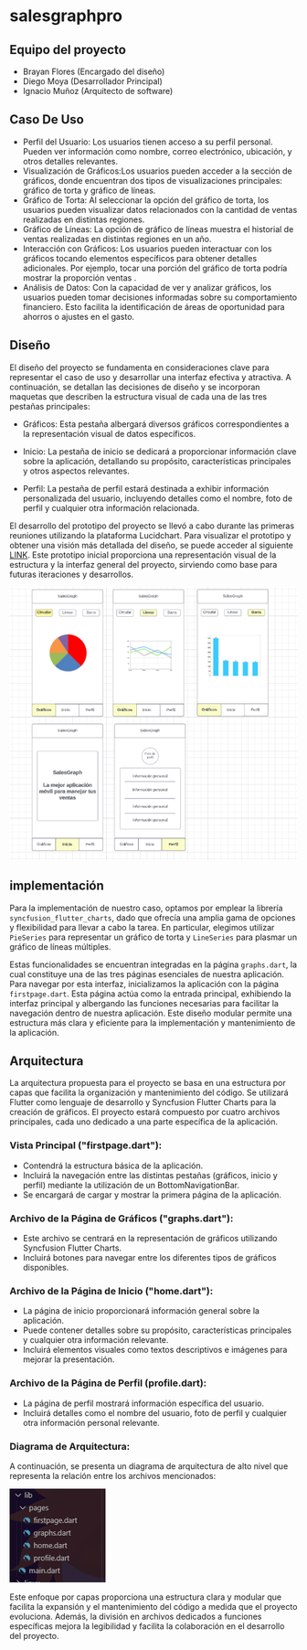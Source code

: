 # salesgraphpro


## Equipo del proyecto
- Brayan Flores (Encargado del diseño)
- Diego Moya (Desarrollador Principal)
- Ignacio Muñoz (Arquitecto de software)

## Caso De Uso

- Perfil del Usuario: Los usuarios tienen acceso a su perfil personal. Pueden ver información como nombre, correo electrónico, ubicación, y otros detalles relevantes.
- Visualización de Gráficos:Los usuarios pueden acceder a la sección de gráficos, donde encuentran dos tipos de visualizaciones principales: gráfico de torta y gráfico de líneas.
- Gráfico de Torta: Al seleccionar la opción del gráfico de torta, los usuarios pueden visualizar datos relacionados con la cantidad de ventas realizadas en distintas regiones.
- Gráfico de Líneas: La opción de gráfico de líneas muestra el historial de ventas realizadas en distintas regiones en un año.
- Interacción con Gráficos: Los usuarios pueden interactuar con los gráficos tocando elementos específicos para obtener detalles adicionales. Por ejemplo, tocar una porción del gráfico de torta podría mostrar la proporción ventas .
- Análisis de Datos: Con la capacidad de ver y analizar gráficos, los usuarios pueden tomar decisiones informadas sobre su comportamiento financiero. Esto facilita la identificación de áreas de oportunidad para ahorros o ajustes en el gasto.

## Diseño

El diseño del proyecto se fundamenta en consideraciones clave para representar el caso de uso y desarrollar una interfaz efectiva y atractiva. A continuación, se detallan las decisiones de diseño y se incorporan maquetas que describen la estructura visual de cada una de las tres pestañas principales:

- Gráficos: Esta pestaña albergará diversos gráficos correspondientes a la representación visual de datos específicos.

- Inicio: La pestaña de inicio se dedicará a proporcionar información clave sobre la aplicación, detallando su propósito, características principales y otros aspectos relevantes.

- Perfil: La pestaña de perfil estará destinada a exhibir información personalizada del usuario, incluyendo detalles como el nombre, foto de perfil y cualquier otra información relacionada.

El desarrollo del prototipo del proyecto se llevó a cabo durante las primeras reuniones utilizando la plataforma Lucidchart. Para visualizar el prototipo y obtener una visión más detallada del diseño, se puede acceder al siguiente [LINK](https://lucid.app/lucidchart/9c096983-115a-4f63-ab6e-4244a90350cd/edit?viewport_loc=124%2C65%2C2994%2C1513%2C0_0&invitationId=inv_a2d4f93e-b6ec-4a02-a4fb-4d985f7d817c). Este prototipo inicial proporciona una representación visual de la estructura y la interfaz general del proyecto, sirviendo como base para futuras iteraciones y desarrollos.

![LucidChart-imagen](https://github.com/ignacio121/SalesGraphPro/blob/graphs/salesgraphpro/assets/lucidchart.png)


## implementación

Para la implementación de nuestro caso, optamos por emplear la librería `syncfusion_flutter_charts`, dado que ofrecía una amplia gama de opciones y flexibilidad para llevar a cabo la tarea. En particular, elegimos utilizar `PieSeries` para representar un gráfico de torta y `LineSeries` para plasmar un gráfico de líneas múltiples.

Estas funcionalidades se encuentran integradas en la página `graphs.dart`, la cual constituye una de las tres páginas esenciales de nuestra aplicación. Para navegar por esta interfaz, inicializamos la aplicación con la página `firstpage.dart`. Esta página actúa como la entrada principal, exhibiendo la interfaz principal y albergando las funciones necesarias para facilitar la navegación dentro de nuestra aplicación. Este diseño modular permite una estructura más clara y eficiente para la implementación y mantenimiento de la aplicación.


## Arquitectura

La arquitectura propuesta para el proyecto se basa en una estructura por capas que facilita la organización y mantenimiento del código. Se utilizará Flutter como lenguaje de desarrollo y Syncfusion Flutter Charts para la creación de gráficos. El proyecto estará compuesto por cuatro archivos principales, cada uno dedicado a una parte específica de la aplicación.

### Vista Principal ("firstpage.dart"):
- Contendrá la estructura básica de la aplicación.
- Incluirá la navegación entre las distintas pestañas (gráficos, inicio y perfil) mediante la utilización de un BottomNavigationBar.
- Se encargará de cargar y mostrar la primera página de la aplicación.

### Archivo de la Página de Gráficos ("graphs.dart"):
- Este archivo se centrará en la representación de gráficos utilizando Syncfusion Flutter Charts.
- Incluirá botones para navegar entre los diferentes tipos de gráficos disponibles.

### Archivo de la Página de Inicio ("home.dart"):
- La página de inicio proporcionará información general sobre la aplicación.
- Puede contener detalles sobre su propósito, características principales y cualquier otra información relevante.
- Incluirá elementos visuales como textos descriptivos e imágenes para mejorar la presentación.

### Archivo de la Página de Perfil (profile.dart):
- La página de perfil mostrará información específica del usuario.
- Incluirá detalles como el nombre del usuario, foto de perfil y cualquier otra información personal relevante.

### Diagrama de Arquitectura:

A continuación, se presenta un diagrama de arquitectura de alto nivel que representa la relación entre los archivos mencionados:

![Diagrama-arquitectura](https://github.com/ignacio121/SalesGraphPro/blob/graphs/salesgraphpro/assets/diagrama.png)

Este enfoque por capas proporciona una estructura clara y modular que facilita la expansión y el mantenimiento del código a medida que el proyecto evoluciona. Además, la división en archivos dedicados a funciones específicas mejora la legibilidad y facilita la colaboración en el desarrollo del proyecto.

